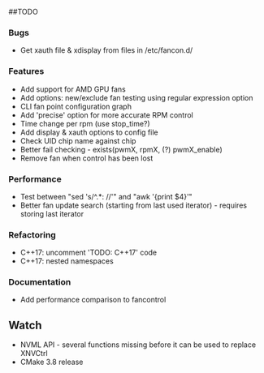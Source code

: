 ##TODO

### Bugs

- Get xauth file & xdisplay from files in /etc/fancon.d/

### Features

- Add support for AMD GPU fans
- Add options: new/exclude fan testing using regular expression option
- CLI fan point configuration graph
- Add 'precise' option for more accurate RPM control
- Time change per rpm (use stop_time?)
- Add display & xauth options to config file
- Check UID chip name against chip
- Better fail checking - exists(pwmX, rpmX, (?) pwmX_enable)
- Remove fan when control has been lost

### Performance 

- Test between "sed 's/^.*: //'" and "awk '{print $4}'"
- Better fan update search (starting from last used iterator) - requires storing last iterator

### Refactoring

- C++17: uncomment 'TODO: C++17' code
- C++17: nested namespaces

### Documentation

- Add performance comparison to fancontrol

## Watch

- NVML API - several functions missing before it can be used to replace XNVCtrl
- CMake 3.8 release